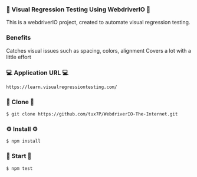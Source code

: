 ### :mega: Visual Regression Testing Using WebdriverIO :mega:
This is a webdriverIO project, created to automate visual regression testing. 


### Benefits
Catches visual issues such as spacing, colors, alignment
Covers a lot with a little effort


### :computer: Application URL :computer: 
```
https://learn.visualregressiontesting.com/
```

### :page_with_curl: Clone :page_with_curl:
```
$ git clone https://github.com/tux7P/WebdriverIO-The-Internet.git
```

### :gear: Install :gear: 
```
$ npm install
```

### :runner: Start :runner:
```
$ npm test
```
